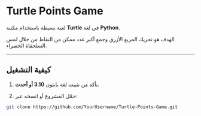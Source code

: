 # Turtle Points Game

لعبة بسيطة باستخدام مكتبة **Turtle** في لغة **Python**.

الهدف هو تحريك المربع الأزرق وجمع أكبر عدد ممكن من النقاط من خلال لمس السلحفاة الخضراء.

---

## كيفية التشغيل

1. تأكد من تثبيت لغة بايثون **3.10 أو أحدث**.
   
2. حمّل المشروع أو انسخه عبر:

```bash
git clone https://github.com/YourUsername/Turtle-Points-Game.git
